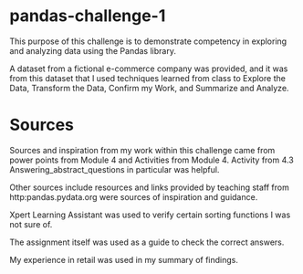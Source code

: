 # pandas-challenge-1

 This purpose of this challenge is to demonstrate competency in exploring and analyzing data using the Pandas library.

A dataset from a fictional e-commerce company was provided, and it was from this dataset that I used techniques learned from class to Explore the Data, Transform the Data, Confirm my Work, and Summarize and Analyze.

# Sources

Sources and inspiration from my work within this challenge came from power points from Module 4 and Activities from Module 4. Activity from 4.3 Answering_abstract_questions in particular was helpful.

Other sources include resources and links provided by teaching staff from http:pandas.pydata.org were sources of inspiration and guidance.

Xpert Learning Assistant was used to verify certain sorting functions I was not sure of.

The assignment itself was used as a guide to check the correct answers.

My experience in retail was used in my summary of findings.